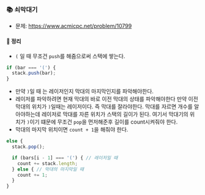 ### 📚 쇠막대기
- 문제: https://www.acmicpc.net/problem/10799

#### 🎯 정리
- `(` 일 때 무조건 `push`를 해줌으로써 스택에 쌓는다.

```js
if (bar === '(') {
  stack.push(bar);
}
```
- 만약 `)`일 때 는 레이저인지 막대의 마지막인지를 파악해야한다.
- 레이저를 파악하려면 현재 막대의 바로 이전 막대의 상태를 파악해야한다 만약 이전 막대의 위치가 `)`일때는 레이저이다. 즉 막대를 잘라야한다. 막대를 자르면 개수를 알아야하는데 레이저로 막대를 자른 위치가 스택의 길이가 된다. 여기서 막대기의 위치가 `)`이기 떄문에 무조건 `pop`을 먼저해준후 길이를 count시켜줘야 한다.
- 막대의 마지막 위치이면 `count + 1`을 해줘야 한다.

```js
else {
  stack.pop();

  if (bars[i - 1] === '(') { // 레이저일 때
    count += stack.length;
  } else { // 막대의 마지막일 때
    count += 1;
  }
}
```